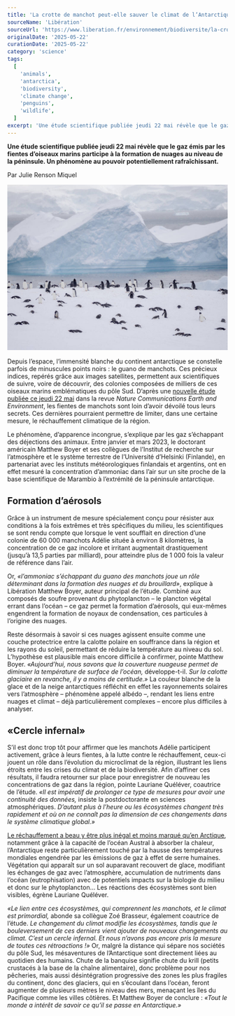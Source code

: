 ```yaml
---
title: 'La crotte de manchot peut-elle sauver le climat de l’Antarctique ?'
sourceName: 'Libération'
sourceUrl: 'https://www.liberation.fr/environnement/biodiversite/la-crotte-de-manchot-peut-elle-sauver-le-climat-de-lantarctique-20250522_SZMXCHARDZHOXJQ3VPSHQGWMKQ/'
originalDate: '2025-05-22'
curationDate: '2025-05-22'
category: 'science'
tags:
  [
    'animals',
    'antarctica',
    'biodiversity',
    'climate change',
    'penguins',
    'wildlife',
  ]
excerpt: 'Une étude scientifique publiée jeudi 22 mai révèle que le gaz émis par les fientes d’oiseaux marins participe à la formation de nuages au niveau de la péninsule. Un phénomène au pouvoir potentiellement rafraîchissant.'
---
```


**Une étude scientifique publiée jeudi 22 mai révèle que le gaz émis par les fientes d’oiseaux marins participe à la formation de nuages au niveau de la péninsule. Un phénomène au pouvoir potentiellement rafraîchissant.**

Par Julie Renson Miquel

![Manchots gentoo sur l'île Wiencke, Antarctique, novembre 2024](./manchots-gentoo-sur-l-ile-wiencke-en-antarctique.jpg "Les manchots gentoo, sur l'île Wiencke dans l'Antarctique, en novembre 2024. (Martin Zwick/Biosphoto.AFP)")

Depuis l’espace, l’immensité blanche du continent antarctique se constelle parfois de minuscules points noirs : le guano de manchots. Ces précieux indices, repérés grâce aux images satellites, permettent aux scientifiques de suivre, voire de découvrir, des colonies composées de milliers de ces oiseaux marins emblématiques du pôle Sud. D’après une [nouvelle étude publiée ce jeudi 22 mai](https://www.nature.com/articles/s43247-025-02312-2) dans la revue _Nature Communications Earth and Environment_, les fientes de manchots sont loin d’avoir dévoilé tous leurs secrets. Ces dernières pourraient permettre de limiter, dans une certaine mesure, le réchauffement climatique de la région.

Le phénomène, d’apparence incongrue, s’explique par les gaz s’échappant des déjections des animaux. Entre janvier et mars 2023, le doctorant américain Matthew Boyer et ses collègues de l’Institut de recherche sur l’atmosphère et le système terrestre de l’Université d’Helsinki (Finlande), en partenariat avec les instituts météorologiques finlandais et argentins, ont en effet mesuré la concentration d’ammoniac dans l’air sur un site proche de la base scientifique de Marambio à l’extrémité de la péninsule antarctique.

## Formation d’aérosols

Grâce à un instrument de mesure spécialement conçu pour résister aux conditions à la fois extrêmes et très spécifiques du milieu, les scientifiques se sont rendu compte que lorsque le vent soufflait en direction d’une colonie de 60 000 manchots Adélie située à environ 8 kilomètres, la concentration de ce gaz incolore et irritant augmentait drastiquement (jusqu’à 13,5 parties par milliard), pour atteindre plus de 1 000 fois la valeur de référence dans l’air.

Or, _«l’ammoniac s’échappant du guano des manchots joue un rôle déterminant dans la formation des nuages et du brouillard»_, explique à Libération Matthew Boyer, auteur principal de l’étude. Combiné aux composés de soufre provenant du phytoplancton – le plancton végétal errant dans l’océan – ce gaz permet la formation d’aérosols, qui eux-mêmes engendrent la formation de noyaux de condensation, ces particules à l’origine des nuages.

Reste désormais à savoir si ces nuages agissent ensuite comme une couche protectrice entre la calotte polaire en souffrance dans la région et les rayons du soleil, permettant de réduire la température au niveau du sol. L’hypothèse est plausible mais encore difficile à confirmer, pointe Matthew Boyer. _«Aujourd’hui, nous savons que la couverture nuageuse permet de diminuer la température de surface de l’océan,_ développe-t-il. _Sur la calotte glaciaire en revanche, il y a moins de certitude.»_ La couleur blanche de la glace et de la neige antarctiques réfléchit en effet les rayonnements solaires vers l’atmosphère – phénomène appelé albédo –, rendant les liens entre nuages et climat – déjà particulièrement complexes – encore plus difficiles à analyser.

## «Cercle infernal»

S’il est donc trop tôt pour affirmer que les manchots Adélie participent activement, grâce à leurs fientes, à la lutte contre le réchauffement, ceux-ci jouent un rôle dans l’évolution du microclimat de la région, illustrant les liens étroits entre les crises du climat et de la biodiversité. Afin d’affiner ces résultats, il faudra retourner sur place pour enregistrer de nouveau les concentrations de gaz dans la région, pointe Lauriane Quéléver, coautrice de l’étude. _«Il est impératif de prolonger ce type de mesures pour avoir une continuité des données,_ insiste la postdoctorante en sciences atmosphériques. _D’autant plus à l’heure ou les écosystèmes changent très rapidement et où on ne connaît pas la dimension de ces changements dans le système climatique global.»_

[Le réchauffement a beau y être plus inégal et moins marqué qu’en Arctique](https://www.ipcc.ch/site/assets/uploads/sites/3/2022/03/05_SROCC_Ch03_FINAL.pdf), notamment grâce à la capacité de l’océan Austral à absorber la chaleur, l’Antarctique reste particulièrement touché par la hausse des températures mondiales engendrée par les émissions de gaz à effet de serre humaines. Végétation qui apparaît sur un sol auparavant recouvert de glace, modifiant les échanges de gaz avec l’atmosphère, accumulation de nutriments dans l’océan (eutrophisation) avec de potentiels impacts sur la biologie du milieu et donc sur le phytoplancton… Les réactions des écosystèmes sont bien visibles, égrène Lauriane Quéléver.

_«Le lien entre ces écosystèmes, qui comprennent les manchots, et le climat est primordial,_ abonde sa collègue Zoé Brasseur, également coautrice de l’étude. _Le changement du climat modifie les écosystèmes, tandis que le bouleversement de ces derniers vient ajouter de nouveaux changements au climat. C’est un cercle infernal. Et nous n’avons pas encore pris la mesure de toutes ces rétroactions !»_ Or, malgré la distance qui sépare nos sociétés du pôle Sud, les mésaventures de l’Antarctique sont directement liées au quotidien des humains. Chute de la banquise signifie chute du krill (petits crustacés à la base de la chaîne alimentaire), donc problème pour nos pêcheries, mais aussi désintégration progressive des zones les plus fragiles du continent, donc des glaciers, qui en s’écoulant dans l’océan, feront augmenter de plusieurs mètres le niveau des mers, menaçant les îles du Pacifique comme les villes côtières. Et Matthew Boyer de conclure : _«Tout le monde a intérêt de savoir ce qu’il se passe en Antarctique.»_
